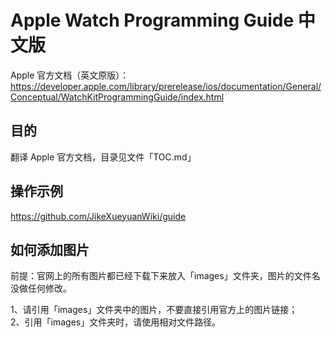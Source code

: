 # Apple Watch Programming Guide 中文版

Apple 官方文档（英文原版）：
https://developer.apple.com/library/prerelease/ios/documentation/General/Conceptual/WatchKitProgrammingGuide/index.html

## 目的

翻译 Apple 官方文档，目录见文件「TOC.md」

## 操作示例

https://github.com/JikeXueyuanWiki/guide

## 如何添加图片

前提：官网上的所有图片都已经下载下来放入「images」文件夹，图片的文件名没做任何修改。

1、请引用「images」文件夹中的图片，不要直接引用官方上的图片链接；    
2、引用「images」文件夹时，请使用相对文件路径。



